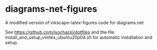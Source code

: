 # diagrams-net-figures
A modified version of inkscape-latex-figures code for diagrams.net

See https://github.com/jsochacki/dotfiles and the file install_and_setup_vimtex_ubuntu20p04.sh for automatic installation and setup.
